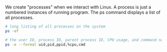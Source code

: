 We create "processes" when we interact with Linux. A process is just a numbered instances of running program. The ps command displays a list of all processes.

```bash
# long listing of all processes on the system
ps -ef 

# the user ID, process ID, parent process ID, CPU usage, and command name of a process
ps -e --format uid,pid,ppid,%cpu,cmd 
```


